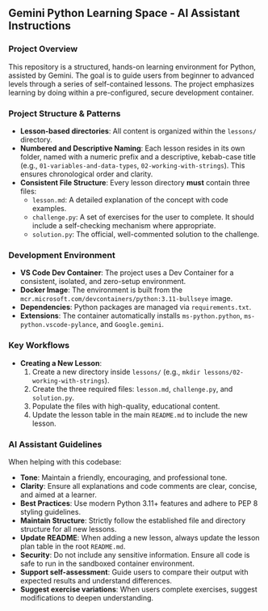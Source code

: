 ## Gemini Python Learning Space - AI Assistant Instructions

### Project Overview
This repository is a structured, hands-on learning environment for Python, assisted by Gemini. The goal is to guide users from beginner to advanced levels through a series of self-contained lessons. The project emphasizes learning by doing within a pre-configured, secure development container.

### Project Structure & Patterns
*   **Lesson-based directories**: All content is organized within the `lessons/` directory.
*   **Numbered and Descriptive Naming**: Each lesson resides in its own folder, named with a numeric prefix and a descriptive, kebab-case title (e.g., `01-variables-and-data-types`, `02-working-with-strings`). This ensures chronological order and clarity.
*   **Consistent File Structure**: Every lesson directory **must** contain three files:
    *   `lesson.md`: A detailed explanation of the concept with code examples.
    *   `challenge.py`: A set of exercises for the user to complete. It should include a self-checking mechanism where appropriate.
    *   `solution.py`: The official, well-commented solution to the challenge.

### Development Environment
*   **VS Code Dev Container**: The project uses a Dev Container for a consistent, isolated, and zero-setup environment.
*   **Docker Image**: The environment is built from the `mcr.microsoft.com/devcontainers/python:3.11-bullseye` image.
*   **Dependencies**: Python packages are managed via `requirements.txt`.
*   **Extensions**: The container automatically installs `ms-python.python`, `ms-python.vscode-pylance`, and `Google.gemini`.

### Key Workflows
*   **Creating a New Lesson**:
    1.  Create a new directory inside `lessons/` (e.g., `mkdir lessons/02-working-with-strings`).
    2.  Create the three required files: `lesson.md`, `challenge.py`, and `solution.py`.
    3.  Populate the files with high-quality, educational content.
    4.  Update the lesson table in the main `README.md` to include the new lesson.

### AI Assistant Guidelines
When helping with this codebase:

*   **Tone**: Maintain a friendly, encouraging, and professional tone.
*   **Clarity**: Ensure all explanations and code comments are clear, concise, and aimed at a learner.
*   **Best Practices**: Use modern Python 3.11+ features and adhere to PEP 8 styling guidelines.
*   **Maintain Structure**: Strictly follow the established file and directory structure for all new lessons.
*   **Update README**: When adding a new lesson, always update the lesson plan table in the root `README.md`.
*   **Security**: Do not include any sensitive information. Ensure all code is safe to run in the sandboxed container environment.
*   **Support self-assessment**: Guide users to compare their output with expected results and understand differences.
*   **Suggest exercise variations**: When users complete exercises, suggest modifications to deepen understanding.
